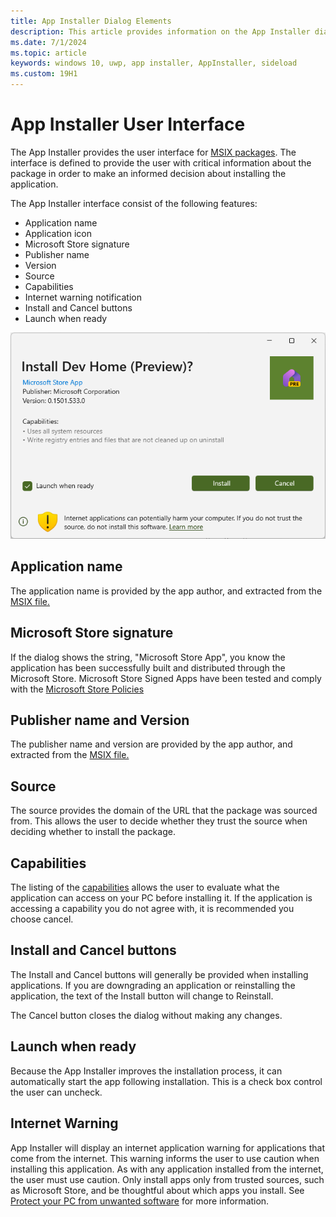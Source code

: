 ```yaml
---
title: App Installer Dialog Elements
description: This article provides information on the App Installer dialog.
ms.date: 7/1/2024
ms.topic: article
keywords: windows 10, uwp, app installer, AppInstaller, sideload
ms.custom: 19H1
---
```


# App Installer User Interface
The App Installer provides the user interface for [MSIX packages](https://learn.microsoft.com/windows/msix/overview). The interface is defined to provide the user with critical information about the package in order to make an informed decision about installing the application.

The App Installer interface consist of the following features:

* Application name
* Application icon
* Microsoft Store signature
* Publisher name
* Version
* Source
* Capabilities
* Internet warning notification
* Install and Cancel buttons
* Launch when ready

![Smart Dialog](./images/app-installer-ui-dialog.png)

## Application name
The application name is provided by the app author, and extracted from the [MSIX file.](https://learn.microsoft.com/windows/msix/overview)

## Microsoft Store signature
If the dialog shows the string, "Microsoft Store App", you know the application has been successfully built and distributed through the Microsoft Store. Microsoft Store Signed Apps have been tested and comply with the [Microsoft Store Policies](https://learn.microsoft.com/windows/apps/publish/store-policies)

## Publisher name and Version
The publisher name and version are provided by the app author, and extracted from the [MSIX file.](https://learn.microsoft.com/windows/msix/overview)

## Source

The source provides the domain of the URL that the package was sourced from. This allows the user to decide whether they trust the source when deciding whether to install the package.

## Capabilities
The listing of the [capabilities](https://learn.microsoft.com/windows/uwp/packaging/app-capability-declarations) allows the user to evaluate what the application can access on your PC before installing it. If the application is accessing a capability you do not agree with, it is recommended you choose cancel.

## Install and Cancel buttons

The Install and Cancel buttons will generally be provided when installing applications. If you are downgrading an application or reinstalling the application, the text of the Install button will change to Reinstall.

The Cancel button closes the dialog without making any changes.

## Launch when ready

Because the App Installer improves the installation process, it can automatically start the app following installation. This is a check box control the user can uncheck.

## Internet Warning

App Installer will display an internet application warning for applications that come from the internet. This warning informs the user to use caution when installing this application. As with any application installed from the internet, the user must use caution. Only install apps only from trusted sources, such as Microsoft Store, and be thoughtful about which apps you install. 
See [Protect your PC from unwanted software](https://support.microsoft.com/windows/protect-your-pc-from-unwanted-software-074a2d74-02db-03dd-8340-9e1822377856) for more information.




